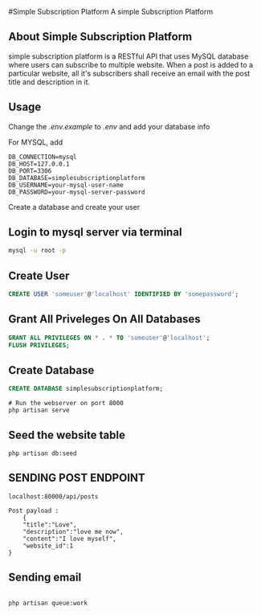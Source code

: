 #Simple Subscription Platform
A simple Subscription Platform

## About Simple Subscription Platform

simple subscription platform is a RESTful API that uses MySQL database where users can subscribe to multiple website. When a post is added to a particular website, all it's subscribers shall receive an email with the post title and description in it.

## Usage

Change the _.env.example_ to _.env_ and add your database info

For MYSQL, add

```
DB_CONNECTION=mysql
DB_HOST=127.0.0.1
DB_PORT=3306
DB_DATABASE=simplesubscriptionplatform
DB_USERNAME=your-mysql-user-name
DB_PASSWORD=your-mysql-server-password
```

Create a database and create your user

## Login to mysql server via terminal

```bash
mysql -u root -p
```

## Create User

```sql
CREATE USER 'someuser'@'localhost' IDENTIFIED BY 'somepassword';
```

## Grant All Priveleges On All Databases

```sql
GRANT ALL PRIVILEGES ON * . * TO 'someuser'@'localhost';
FLUSH PRIVILEGES;
```

## Create Database

```sql
CREATE DATABASE simplesubscriptionplatform;
```

```
# Run the webserver on port 8000
php artisan serve
```

## Seed the website table

```
php artisan db:seed

```

## SENDING POST ENDPOINT

```
localhost:80000/api/posts

Post payload :
    {
	"title":"Love",
	"description":"love me now",
	"content":"I love myself",
	"website_id":1
}

```

## Sending email

```

php artisan queue:work

```
